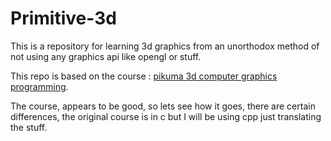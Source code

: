 # Primitive-3d

This is a repository for learning 3d graphics from an unorthodox method of not using any graphics api like opengl or stuff.

This repo is based on the course : [pikuma 3d computer graphics programming](https://pikuma.com/courses/learn-3d-computer-graphics-programming).

The course, appears to be good, so lets see how it goes, there are certain differences, the original course is in c but I will be using cpp just translating the stuff.